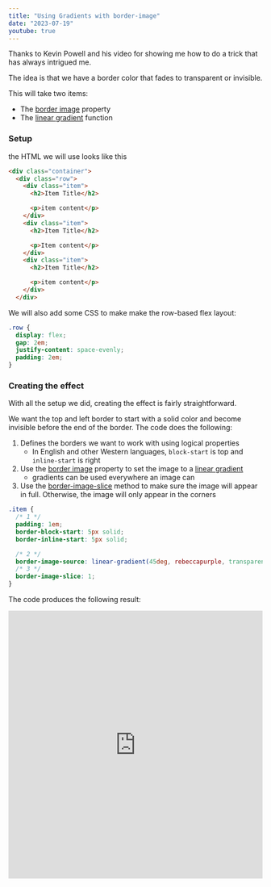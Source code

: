```yaml
---
title: "Using Gradients with border-image"
date: "2023-07-19"
youtube: true
---
```


Thanks to Kevin Powell and his video for showing me how to do a trick that has always intrigued me.

<lite-youtube videoid="ypstT5UfCsk"></lite-youtube>

The idea is that we have a border color that fades to transparent or invisible.

This will take two items:

* The [border image](https://developer.mozilla.org/en-US/docs/Web/CSS/border-image) property
* The [linear gradient](https://developer.mozilla.org/en-US/docs/Web/CSS/gradient/linear-gradient) function

### Setup

the HTML we will use looks like this

```html
<div class="container">
  <div class="row">
    <div class="item">
      <h2>Item Title</h2>

      <p>item content</p>
    </div>
    <div class="item">
      <h2>Item Title</h2>

      <p>Item content</p>
    </div>
    <div class="item">
      <h2>Item Title</h2>

      <p>item content</p>
    </div>
  </div>
```

We will also add some CSS to make make the row-based flex layout:

```css
.row {
  display: flex;
  gap: 2em;
  justify-content: space-evenly;
  padding: 2em;
}
```

### Creating the effect

With all the setup we did, creating the effect is fairly straightforward.

We want the top and left border to start with a solid color and become invisible before the end of the border. The code does the following:

1. Defines the borders we want to work with using logical properties
   * In English and other Western languages, `block-start` is top and `inline-start` is right
2. Use the [border image](https://developer.mozilla.org/en-US/docs/Web/CSS/border-image-source) property to set the image to a [linear gradient](https://developer.mozilla.org/en-US/docs/Web/CSS/gradient/linear-gradient)
   * gradients can be used everywhere an image can
3. Use the [border-image-slice](https://developer.mozilla.org/en-US/docs/Web/CSS/border-image-slice) method to make sure the image will appear in full. Otherwise, the image will only appear in the corners

```css
.item {
  /* 1 */
  padding: 1em;
  border-block-start: 5px solid;
  border-inline-start: 5px solid;

  /* 2 */
  border-image-source: linear-gradient(45deg, rebeccapurple, transparent 75%);
  /* 3 */
  border-image-slice: 1;
}
```

The code produces the following result:

<iframe height="531.346435546875" style="width: 100%;" scrolling="no" title="gradients in background-image" src="https://codepen.io/caraya/embed/LYmqZqQ?default-tab=result" frameborder="no" loading="lazy" allowtransparency="true" allowfullscreen="true">See the Pen <a href="https://codepen.io/caraya/pen/LYmqZqQ"> gradients in background-image</a> by Carlos Araya (<a href="https://codepen.io/caraya">@caraya</a>) on <a href="https://codepen.io">CodePen</a>. </iframe>
